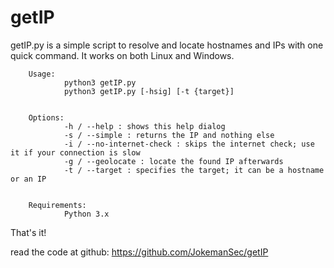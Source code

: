 # getIP
getIP.py is a simple script to resolve and locate hostnames and IPs with one quick command. 
It works on both Linux and Windows.

        Usage:
                python3 getIP.py
                python3 getIP.py [-hsig] [-t {target}]


        Options:
                -h / --help : shows this help dialog
                -s / --simple : returns the IP and nothing else
                -i / --no-internet-check : skips the internet check; use it if your connection is slow
                -g / --geolocate : locate the found IP afterwards
                -t / --target : specifies the target; it can be a hostname or an IP


        Requirements:
                Python 3.x

That's it!

read the code at github:
https://github.com/JokemanSec/getIP
